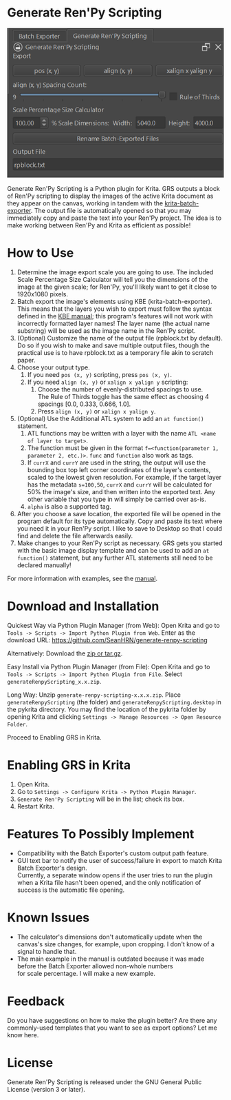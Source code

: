 # Generate Ren'Py Scripting

![README Image](./images/plugin.png)

Generate Ren'Py Scripting is a Python plugin for Krita. GRS outputs a block of Ren'Py scripting to display the images of the active Krita document as they appear on the canvas, working in tandem with the [krita-batch-exporter](https://github.com/GDQuest/krita-batch-exporter). The output file is automatically opened so that you may immediately copy and paste the text into your Ren'Py project. The idea is to make working between Ren'Py and Krita as efficient as possible!

# How to Use

 1. Determine the image export scale you are going to use. The included Scale Percentage Size Calculator will tell you the dimensions of the image at the given scale; for Ren'Py, you'll likely want to get it close to 1920x1080 pixels.
 2. Batch export the image's elements using KBE (krita-batch-exporter). This means that the layers you wish to export must follow the syntax defined in the [KBE manual](https://github.com/GDquest/krita-batch-exporter/blob/master/batch_exporter/Manual.md); this program's features will not work with incorrectly formatted layer names! The layer name (the actual name substring) will be used as the image name in the Ren'Py script.
 3. (Optional) Customize the name of the output file (rpblock.txt by default). Do so if you wish to make and save multiple output files, though the practical use is to have rpblock.txt as a temporary file akin to scratch paper.
 4. Choose your output type.
	1. If you need `pos (x, y)` scripting, press `pos (x, y)`.
    2. If you need `align (x, y)` or `xalign x yalign y` scripting:
       1. Choose the number of evenly-distributed spacings to use. <br>The Rule of Thirds toggle has the same effect as choosing 4 spacings [0.0, 0.333, 0.666, 1.0].
       2. Press `align (x, y)` or `xalign x yalign y`.
 5. (Optional) Use the Additional ATL system to add an `at function()` statement.
	 1. ATL functions may be written with a layer with the name `ATL <name of layer to target>`.
	 2. The function must be given in the format `f=<function(parameter 1, parameter 2, etc.)>`. `func` and `function` also work as tags.
	 3. If `currX` and `currY` are used in the string, the output will use the bounding box top left corner coordinates of the layer's contents, scaled to the lowest given resolution. For example, if the target layer has the metadata `s=100,50`, `currX` and `currY` will be calculated for 50% the image's size, and then written into the exported text. Any other variable that you type in will simply be carried over as-is.
	 4. `alpha` is also a supported tag.
 6. After you choose a save location, the exported file will be opened in the program default for its type automatically. Copy and paste its text where you need it in your Ren'Py script. I like to save to Desktop so that I could find and delete the file afterwards easily.
 7. Make changes to your Ren'Py script as necessary. GRS gets you started with the basic image display template and can be used to add an `at function()` statement, but any further ATL statements still need to be declared manually!

For more information with examples, see the [manual](https://github.com/SeanHRN/generate-renpy-scripting/blob/master/manual.md).

# Download and Installation
Quickest Way via Python Plugin Manager (from Web):
Open Krita and go to `Tools -> Scripts -> Import Python Plugin from Web`.
Enter as the download URL: https://github.com/SeanHRN/generate-renpy-scripting

Alternatively:
Download the [zip or tar.gz](https://github.com/SeanHRN/generate-renpy-scripting/releases).

Easy Install via Python Plugin Manager (from File):
Open Krita and go to `Tools -> Scripts -> Import Python Plugin from File`. Select `generateRenpyScripting_x.x.zip`.

Long Way:
Unzip `generate-renpy-scripting-x.x.x.zip`. Place `generateRenpyScripting` (the folder) and `generateRenpyScripting.desktop` in the pykrita directory.
You may find the location of the pykrita folder by opening Krita and clicking
 `Settings -> Manage Resources -> Open Resource Folder`.

Proceed to Enabling GRS in Krita.

# Enabling GRS in Krita
1. Open Krita.
2. Go to `Settings -> Configure Krita -> Python Plugin Manager`.
3. `Generate Ren'Py Scripting` will be in the list; check its box.
4.  Restart Krita.

# Features To Possibly Implement
  - Compatibility with the Batch Exporter's custom output path feature.
  - GUI text bar to notify the user of success/failure in export to match Krita Batch Exporter's design.<br> Currently, a separate window opens if the user tries to run the plugin when a Krita file hasn't been opened, and the only notification of success is the automatic file opening.

# Known Issues
 - The calculator's dimensions don't automatically update when the canvas's size changes,
 for example, upon cropping. I don't know of a signal to handle that.
 - The main example in the manual is outdated because it was made before the Batch Exporter allowed non-whole numbers \
for scale percentage. I will make a new example.

# Feedback
Do you have suggestions on how to make the plugin better? Are there any commonly-used templates that you want to see as export options? Let me know here.

# License
Generate Ren'Py Scripting is released under the GNU General Public License (version 3 or later).
